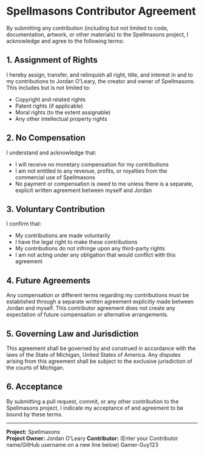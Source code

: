 # Spellmasons Contributor Agreement

By submitting any contribution (including but not limited to code, documentation, artwork, or other materials) to the Spellmasons project, I acknowledge and agree to the following terms:

## 1. Assignment of Rights
I hereby assign, transfer, and relinquish all right, title, and interest in and to my contributions to Jordan O'Leary, the creator and owner of Spellmasons. This includes but is not limited to:
- Copyright and related rights
- Patent rights (if applicable)
- Moral rights (to the extent assignable)
- Any other intellectual property rights

## 2. No Compensation
I understand and acknowledge that:
- I will receive no monetary compensation for my contributions
- I am not entitled to any revenue, profits, or royalties from the commercial use of Spellmasons
- No payment or compensation is owed to me unless there is a separate, explicit written agreement between myself and Jordan

## 3. Voluntary Contribution
I confirm that:
- My contributions are made voluntarily
- I have the legal right to make these contributions
- My contributions do not infringe upon any third-party rights
- I am not acting under any obligation that would conflict with this agreement

## 4. Future Agreements
Any compensation or different terms regarding my contributions must be established through a separate written agreement explicitly made between Jordan and myself. This contributor agreement does not create any expectation of future compensation or alternative arrangements.

## 5. Governing Law and Jurisdiction
This agreement shall be governed by and construed in accordance with the laws of the State of Michigan, United States of America. Any disputes arising from this agreement shall be subject to the exclusive jurisdiction of the courts of Michigan.

## 6. Acceptance
By submitting a pull request, commit, or any other contribution to the Spellmasons project, I indicate my acceptance of and agreement to be bound by these terms.

---

**Project:** Spellmasons  
**Project Owner:** Jordan O'Leary
**Contributor:** (Enter your Contributor name/GitHub username on a new line below)
Gamer-Guy123
